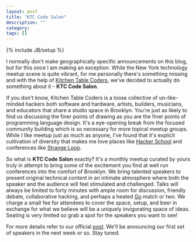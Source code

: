 ```yaml
---
layout: post
title: "KTC Code Salon"
description: ""
category: 
tags: []
---
```

{% include JB/setup %}

I normally don't make geographically specific announcements on this
blog, but for this once I am making an exception. While the New York
technology meetup scene is quite vibrant, for me personally there's
something missing and with the help of
[Kitchen Table Coders](http://kitchentablecoders.com), we've decided to
actually do something about it - **KTC Code Salon**.

If you don't know, Kitchen Table Coders is a loose collective of
un-like-minded hackers both software and hardware, artists, builders,
musicians, and educators that share a studio space in Brooklyn. You're
just as likely to find us discussing the finer points of drawing as
you are the finer points of programming language design. It's a
eye-opening break from the focused community building which is so
necessary for more topical meetup groups. While I like meetup just as
much as anyone, I've found that it's explicit cultivation of diversity
that makes me love places like [Hacker School](http://hackerschool.com) and
conferences like [Strange Loop](http://thestrangeloop.com).

So what is **KTC Code Salon** exactly? It's a monthly meetup curated
by yours truly in attempt to bring some of the excitement you find at
well run conferences into the comfort of Brooklyn. We bring talented
speakers to present original technical content in an intimate
atmosphere where both the speaker and the audience will feel
stimulated and challenged. Talks will always be limited to forty
minutes with ample room for discussion, friendly debate, collaborative
hacking, and perhaps a heated [Go](http://senseis.xmp.net/?WhatIsGo)
match or two. We charge a small fee for attendees to cover the space,
setup, and beer in exchange for what we believe will be a uniquely
invigorating space of ideas. Seating is very limited so grab a spot
for the speakers you want to see!

For more details refer to our official
[post](http://kitchentablecoders.com/event/2014/02/12/code-salon). We'll be
announcing our first set of speakers in the next week or so. Stay
tuned.
